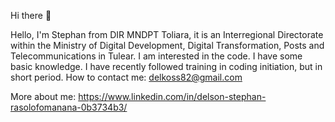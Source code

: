Hi there 👋

Hello, I'm Stephan from DIR MNDPT Toliara, it is an Interregional Directorate within the Ministry of Digital Development, Digital Transformation, Posts and Telecommunications in Tulear.
I am interested in the code. I have some basic knowledge.
I have recently followed training in coding initiation, but in short period.
How to contact me: delkoss82@gmail.com


More about me: https://www.linkedin.com/in/delson-stephan-rasolofomanana-0b3734b3/

